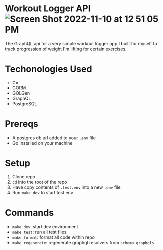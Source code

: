 # Workout Logger API![Screen Shot 2022-11-10 at 12 51 05 PM](https://user-images.githubusercontent.com/46465568/201192502-89745b79-d2e2-4b52-b4cf-043fc33ebe7c.png)


The GraphQL api for a very simple workout logger app I built for myself to track progression of weight I'm lifting for certain exercises.

# Techonologies Used

- Go
- GORM
- GQLGen
- GraphQL
- PostgreSQL

# Prereqs

- A postgres db url added to your `.env` file
- Go installed on your machine

# Setup

1. Clone repo
2. `cd` into the root of the repo
3. Have copy contents of `.test.env` into a new `.env` file
4. Run `make dev` to start test env

# Commands

- `make dev`: start dev environment
- `make test`: run all test files
- `make format`: format all code within repo
- `make regenerate`: regenerate graphql resolvers from `schema.graphqls`
